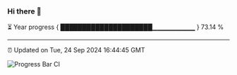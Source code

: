 ### Hi there 👋

⏳ Year progress { █████████████████████▁▁▁▁▁▁▁▁▁ } 73.14 %

---

⏰ Updated on Tue, 24 Sep 2024 16:44:45 GMT

![Progress Bar CI](https://github.com/IshwaranRudhara/GIT-ACTION/workflows/Progress%20Bar%20CI/badge.svg)

